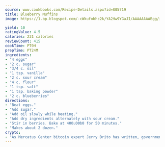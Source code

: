 ```yaml
---
source: www.cookbooks.com/Recipe-Details.aspx?id=805719
title: Blueberry Muffins
image: https://1.bp.blogspot.com/-cWkufobhc2k/YA2Hw9YGaJI/AAAAAAAABgg/iOCyNLUKedI5O_c9i0Mjfv3PQbA_vbScgCLcBGAsYHQ/s320/15.png

yield: 10
ratingValue: 4.5
calories: 231 calories
reviewCount: 415
cookTime: PT0H
prepTime: PT24M
ingredients:
- "4 eggs"
- "2 c. sugar"
- "3/4 c. oil"
- "1 tsp. vanilla"
- "2 c. sour cream"
- "4 c. flour"
- "1 tsp. salt"
- "1 tsp. baking powder"
- "2 c. blueberries"
directions:
- "Beat eggs."
- "Add sugar."
- "Add oil slowly while beating."
- "Add dry ingredients alternately with sour cream."
- "Stir in berries. Bake at 400u00b0 for 50 minutes."
- "Makes about 2 dozen."
crypto:
- "As Mercatus Center bitcoin expert Jerry Brito has written, government regulation can either be ham-fisted or light to the touch."
---
```

